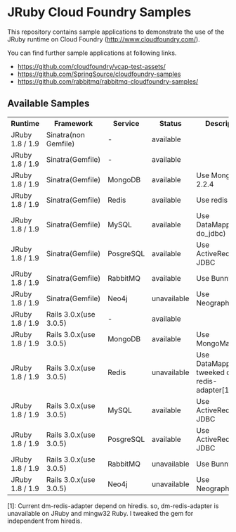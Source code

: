 JRuby Cloud Foundry Samples
==============================

This repository contains sample applications to demonstrate the use of
the JRuby runtime on Cloud Foundry
(<http://www.cloudfoundry.com/>).

You can find further sample applications at following links.

- <https://github.com/cloudfoundry/vcap-test-assets/>
- <https://github.com/SpringSource/cloudfoundry-samples>
- <https://github.com/rabbitmq/rabbitmq-cloudfoundry-samples/>

Available Samples
------------------------------

<table>
  <tr>
    <th>Runtime</th><th>Framework</th><th>Service</th><th>Status</th><th>Description</th>
  </tr>
  <tr>
    <td>JRuby 1.8 / 1.9</td><td>Sinatra(non Gemfile)</td><td>-</td><td>available</td><td></td>
  </tr>
  <tr>
    <td>JRuby 1.8 / 1.9</td><td>Sinatra(Gemfile)</td><td>-</td><td>available</td><td></td>
  </tr>
  <tr>
    <td>JRuby 1.8 / 1.9</td><td>Sinatra(Gemfile)</td><td>MongoDB</td><td>available</td><td>Use Mongoid 2.2.4</td>
  </tr>
  <tr>
    <td>JRuby 1.8 / 1.9</td><td>Sinatra(Gemfile)</td><td>Redis</td><td>available</td><td>Use redis-rb</td>
  </tr>
  <tr>
    <td>JRuby 1.8 / 1.9</td><td>Sinatra(Gemfile)</td><td>MySQL</td><td>available</td><td>Use DataMapper(with do_jdbc)</td>
  </tr>
  <tr>
    <td>JRuby 1.8 / 1.9</td><td>Sinatra(Gemfile)</td><td>PosgreSQL</td><td>available</td><td>Use ActiveRecord-JDBC</td>
  </tr>
  <tr>
    <td>JRuby 1.8 / 1.9</td><td>Sinatra(Gemfile)</td><td>RabbitMQ</td><td>available</td><td>Use Bunny</td>
  </tr>
  <tr>
    <td>JRuby 1.8 / 1.9</td><td>Sinatra(Gemfile)</td><td>Neo4j</td><td>unavailable</td><td>Use Neography(?)</td>
  </tr>
  <tr>
    <td>JRuby 1.8 / 1.9</td><td>Rails 3.0.x(use 3.0.5)</td><td>-</td><td>available</td><td></td>
  </tr>
  <tr>
    <td>JRuby 1.8 / 1.9</td><td>Rails 3.0.x(use 3.0.5)</td><td>MongoDB</td><td>available</td><td>Use MongoMapper</td>
  </tr>
  <tr>
    <td>JRuby 1.8 / 1.9</td><td>Rails 3.0.x(use 3.0.5)</td><td>Redis</td><td>unavailable</td><td>Use DataMapper(with tweeked dm-redis-adapter[1]) </td>
  </tr>
  <tr>
    <td>JRuby 1.8 / 1.9</td><td>Rails 3.0.x(use 3.0.5)</td><td>MySQL</td><td>available</td><td>Use ActiveRecord-JDBC</td>
  </tr>
  <tr>
    <td>JRuby 1.8 / 1.9</td><td>Rails 3.0.x(use 3.0.5)</td><td>PosgreSQL</td><td>available</td><td>Use ActiveRecord-JDBC</td>
  </tr>
  <tr>
    <td>JRuby 1.8 / 1.9</td><td>Rails 3.0.x(use 3.0.5)</td><td>RabbitMQ</td><td>unavailable</td><td>Use Bunny(?)</td>
  </tr>
  <tr>
    <td>JRuby 1.8 / 1.9</td><td>Rails 3.0.x(use 3.0.5)</td><td>Neo4j</td><td>unavailable</td><td>Use Neography(?)</td>
  </tr>
</table>

  [1]: Current dm-redis-adapter depend on hiredis. so, dm-redis-adapter is unavailable on JRuby and mingw32 Ruby. I tweaked the gem for independent from hiredis.
